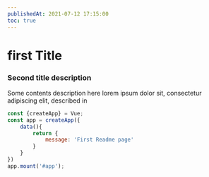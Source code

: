 ```yaml
---
publishedAt: 2021-07-12 17:15:00
toc: true
---
```


# first Title

### Second title description
Some contents description here 
lorem ipsum dolor sit, consectetur adipiscing elit, described in

```javascript
const {createApp} = Vue;
const app = createApp({
    data(){
        return {
            message: 'First Readme page'
        }
    }
})
app.mount('#app');
```